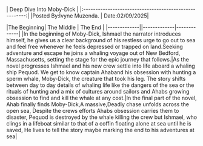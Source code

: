   | Deep Dive Into Moby-Dick |
|:------------------------------------------------------:| |Posted By:Ivyne Muzenda. | Date:02/09/2025|

|The Beginning| The Middle | The End | |-------------||-------------|-------------| |In the beginning of Moby-Dick, Ishmael the narrator introduces himself, he gives us a clear background of his restless urge to go out to sea and feel free whenever he feels depressed or trapped on land.Seeking adventure and escape he joins a whaling voyage out of New Bedford, Massachusetts, setting the stage for the epic journey that follows.|As the novel progresses Ishmael and his new crew settle into life aboard a whaling ship Pequod. We get to know captain Ahaband his obsession with hunting a sperm whale, Moby-Dick, the creature that took his leg. The story shifts between day to day details of whaling life like the dangers of the sea or the rituals of hunting and a mix of cultures around sailors and Ahabs growing obsession to find and kill the whale at any cost.|In the final part of the novel, Ahab finally finds Moby-Dick,A massive,Deadly chase unfolds across the open sea, Despite the crews efforts Ahabs obsession carries them to disaster, Pequod is destroyed by the whale killing the crew but Ishmael, who clings in a lifeboat similar to that of a coffin floating alone at sea until he is saved, He lives to tell the story maybe marking the end to his adventures at sea|
